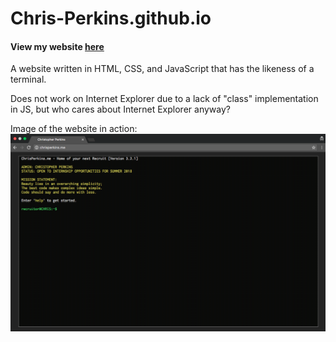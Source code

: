 # Chris-Perkins.github.io
#### View my website [here](http://www.ChrisPerkins.me)

A website written in HTML, CSS, and JavaScript that has the likeness of a terminal.

Does not work on Internet Explorer due to a lack of "class" implementation in JS, but who cares about Internet Explorer anyway?

Image of the website in action:
<img src = "ScreenShot.png">